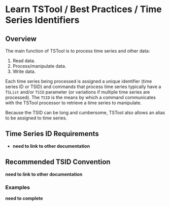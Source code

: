 # Learn TSTool / Best Practices / Time Series Identifiers #

## Overview ##

The main function of TSTool is to process time series and other data:

1. Read data.
2. Process/manipulate data.
3. Write data. 

Each time series being processed is assigned a unique identifier (time series ID or TSID)
and commands that process time series
typically have a `TSList` and/or `TSID` parameter (or variations if multiple time series are processed).
The `TSID` is the means by which a command communicates with the TSTool processor to retrieve a time series to manipulate.

Because the TSID can be long and cumbersome, TSTool also allows an alias to be assigned to time series.

## Time Series ID Requirements ##

* **need to link to other documentation**

## Recommended TSID Convention ##

**need to link to other documentation**

### Examples ###

**need to complete**
